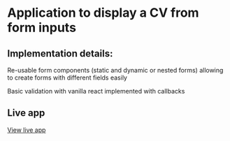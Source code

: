 # Application to display a CV from form inputs

## Implementation details:

Re-usable form components (static and dynamic or nested forms) allowing to create forms with different fields easily

Basic validation with vanilla react implemented with callbacks

## Live app

[View live app](https://sparkly-licorice-1a3587.netlify.app/)
